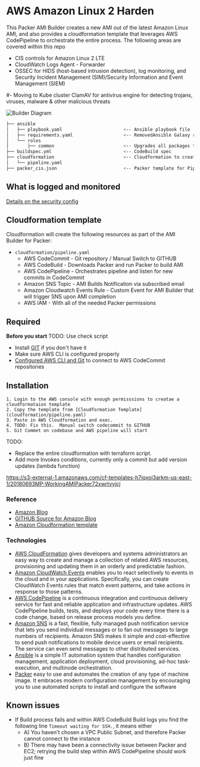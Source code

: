 # AWS Amazon Linux 2 Harden



This Packer AMI Builder creates a new AMI out of the latest Amazon Linux AMI, and also provides a cloudformation template that leverages AWS CodePipeline to 
orchestrate the entire process. The following areas are covered within this repo


- CIS controls for Amazon Linux 2 LTE
- CloudWatch Logs Agent - Forwarder
- OSSEC for HIDS (host-based intrusion detection), log monitoring, and Security Incident Management (SIM)/Security Information and Event Management (SIEM)


#- Moving to Kube cluster 
 ClamAV for antivirus engine for detecting trojans, viruses, malware & other malicious threats


![Builder Diagram](images/BriarV2.png)

```bash
├── ansible
│   ├── playbook.yaml                       <-- Ansible playbook file
│   ├── requirements.yaml                   <-- RemovedAnsible Galaxy requirements containing additional Roles to be used (CIS, Cloudwatch Logs)
│   └── roles
│       ├── common                          <-- Upgrades all packages through ``yum``
├── buildspec.yml                           <-- CodeBuild spec 
├── cloudformation                          <-- Cloudformation to create entire pipeline
│   └── pipeline.yaml
├── packer_cis.json                         <-- Packer template for Pipeline
```
## What is logged and monitored
[Details on the security config](ansible/README.md)

## Cloudformation template
Cloudformation will create the following resources as part of the AMI Builder for Packer:

* ``cloudformation/pipeline.yaml``
    + AWS CodeCommit - Git repository /  Manual Switch to GITHUB
    + AWS CodeBuild - Downloads Packer and run Packer to build AMI 
    + AWS CodePipeline - Orchestrates pipeline and listen for new commits in CodeCommit
    + Amazon SNS Topic - AMI Builds Notification via subscribed email
    + Amazon Cloudwatch Events Rule - Custom Event for AMI Builder that will trigger SNS upon AMI completion
    + AWS IAM - With all of the needed Packer permissions

## Required

**Before you start**
TODO: Use check script
* Install [GIT](https://git-scm.com/downloads) if you don't have it
* Make sure AWS CLI is configured properly
* [Configured AWS CLI and Git](http://docs.aws.amazon.com/codecommit/latest/userguide/setting-up-https-unixes.html) to connect to AWS CodeCommit repositories

## Installation 
    1. Login to the AWS console with enough permisssions to creatae a cloudformataion template
    2. Copy the template from [Cloudformation Template](cloudformation/pipeline.yaml)
    3. Paste in AWS Cloudformation and exec.
    4. TODO: Fix this.  Manual switch codecommit to GITHUB
    5. Git Commet on codebase and AWS pipeline will start



TODO:
- Replace the entire cloudformation with terraform script.
- Add more Invokes conditions, currently only a commit but add version updates (lambda function)

https://s3-external-1.amazonaws.com/cf-templates-h7iqxoi3arkm-us-east-1/20180693MP-WorkingAMIPacker72xwrtvyjcj

### Reference 
- [Amazon Blog](https://aws.amazon.com/blogs/devops/how-to-create-an-ami-builder-with-aws-codebuild-and-hashicorp-packer/)
- [GITHUB Source for Amazon Blog](https://github.com/awslabs/ami-builder-packer) 
- [Amazon Cloudformation template](https://s3-external-1.amazonaws.com/cf-templates-h7iqxoi3arkm-us-east-1/20180693MP-WorkingAMIPacker72xwrtvyjcj) 
### Technologies
* [AWS CloudFormation](https://aws.amazon.com/cloudformation/) gives developers and systems administrators an easy way to create and manage a collection of related AWS resources, provisioning and updating them in an orderly and predictable fashion.
* [Amazon CloudWatch Events](https://docs.aws.amazon.com/AmazonCloudWatch/latest/events/WhatIsCloudWatchEvents.html) enables you to react selectively to events in the cloud and in your applications. Specifically, you can create CloudWatch Events rules that match event patterns, and take actions in response to those patterns.
* [AWS CodePipeline](https://aws.amazon.com/codepipeline/) is a continuous integration and continuous delivery service for fast and reliable application and infrastructure updates. AWS CodePipeline builds, tests, and deploys your code every time there is a code change, based on release process models you define.
* [Amazon SNS](https://aws.amazon.com/sns/) is a fast, flexible, fully managed push notification service that lets you send individual messages or to fan out messages to large numbers of recipients. Amazon SNS makes it simple and cost-effective to send push notifications to mobile device users or email recipients. The service can even send messages to other distributed services.
* [Ansible](https://www.ansible.com/) is a simple IT automation system that handles configuration management, application deployment, cloud provisioning, ad-hoc task-execution, and multinode orchestration.
* [Packer](https://www.packer.io/) easy to use and automates the creation of any type of machine image. It embraces modern configuration management by encouraging you to use automated scripts to install and configure the software

## Known issues
* If Build process fails and within AWS CodeBuild Build logs you find the following line ``Timeout waiting for SSH.``, it means either
    - A) You haven't chosen a VPC Public Subnet, and therefore Packer cannot connect to the instance
    - B) There may have been a connectivity issue between Packer and EC2; retrying the build step within AWS CodePipeline should work just fine 